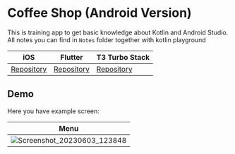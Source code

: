 # Coffee Shop (Android Version)

This is training app to get basic knowledge about Kotlin and Android Studio. All notes you can find in `Notes` folder together with kotlin playground

| iOS                                                                          | Flutter                                                                          | T3 Turbo Stack                                                                            | 
| ----------------------------------------------------------------------------------- | --------------------------------------------------------------------------------- | ---------------------------------------------------------------------------------- |
| [Repository](https://github.com/witoldmetel/Coffee-Shop-iOS) | [Repository](https://github.com/witoldmetel/Coffee-Shop-Flutter) | [Repository](https://github.com/witoldmetel/Coffee-Shop-T3-Turbo) | 

## Demo

Here you have example screen:

| Menu                                                                                                                                                          |
| ----------------------------------------------------------------------------------------------------------------------------------------------------------------- |
| ![Screenshot_20230603_123848](https://github.com/witoldmetel/Coffee-Shop-Android/assets/31034370/92706621-a21e-48cf-93de-31ab6afe8142) | 
